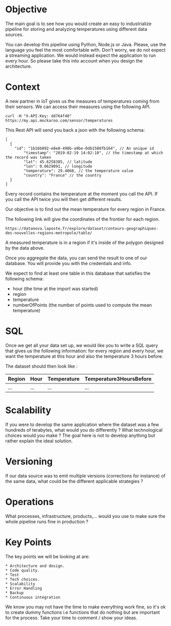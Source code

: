 # Objective
 
The main goal is to see how you would create an easy to industrialize pipeline for storing and analyzing temperatures 
using different data sources. 
 
You can develop this pipeline using Python, Node.js or Java. Please, use the language you feel the most comfortable with.
Don't worry, we do not expect a streaming application. We would instead expect the application to run every hour. So please take this into account when you design the architecture.
 
# Context
 
A new partner in IoT gives us the measures of temperatures coming from their sensors. 
We can access their measures using the following API.
 
``` 
curl -H "X-API-Key: dd764f40" https://my.api.mockaroo.com/sensor/temperatures
``` 
 
This Rest API will send you back a json with the following schema:
 
```
[
  {
    "id": "1b16b092-e8e8-490b-a9be-0db1580fb164", // An unique id 
        "timestamp": "2019-02-19 14:02:10", // the timestamp at which the record was taken
        "lat": 45.6258385, // latitude
        "lon": 0.0629891, // longitude
        "temperature": 29.4068, // the temperature value
        "country": "France" // the country
  }
]
```
 
Every record contains the temperature at the moment you call the API. If you call the API twice you will then get different results.
 
Our objective is to find out the mean temperature for every region in France.
 
The following link will give the coordinates of the frontier for each region.
 
```
https://datanova.laposte.fr/explore/dataset/contours-geographiques-des-nouvelles-regions-metropole/table/ 
```
A measured temperature is in a region if it's inside of the polygon designed by the data above.

Once you aggregate the data, you can send the result to one of our database. You will provide you with the credentials and info.
 
We expect to find at least one table in this database that satisfies the following schema:
 
 * hour (the time at the import was started)
 * region
 * temperature
 * numberOfPoints (the number of points used to compute the mean temperature)


# SQL
 
Once we get all your data set up, we would like you to write a SQL query that gives us the following information: for every region and every hour, we want the temperature at this hour and also the temperature 3 hours before.
 
The dataset should then look like :
 
| Region  | Hour  | Temperature  | Temperature3HoursBefore  |
|---|---|---|---|
| ...  | ...  | ...  |  ... |
 
# Scalability 
 
If you were to develop the same application where the dataset was a few hundreds of terabytes, what would you do differently ? What technological choices would you make ? The goal here is not to develop anything but rather explain the ideal solution.

# Versioning

If our data source was to emit multiple versions (corrections for instance) of the same data, what could be the different applicable strategies ?

# Operations

What processes, infrastructure, products,... would you use to make sure the whole pipeline runs fine in production ?

# Key Points
 
The key points we will be looking at are:
 
    * Architecture and design. 
    * Code quality.
    * Test
    * Tech choices.
    * Scalability
    * Error Handling
    * Backup
    * Continuous integration
 
We know you may not have the time to make everything work fine, so it's ok to create dummy functions i.e functions that do nothing but are important for the process. Take your time to comment / show your ideas. 
 

